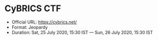# CyBRICS CTF

- Official URL: https://cybrics.net/
- Format: Jeopardy
- Duration: Sat, 25 July 2020, 15:30 IST — Sun, 26 July 2020, 15:30 IST